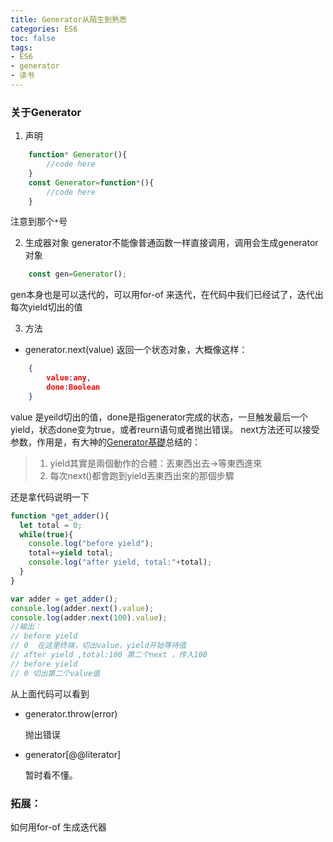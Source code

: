 ```yaml
---
title: Generator从陌生到熟悉
categories: ES6
toc: false
tags: 
- ES6
- generator
- 读书
---
```

### 关于Generator
1. 声明
```javascript
    function* Generator(){
        //code here
    }
    const Generator=function*(){
        //code here
    }
```
注意到那个`*`号

2. 生成器对象
generator不能像普通函数一样直接调用，调用会生成generator对象
```javascript
    const gen=Generator();
```
gen本身也是可以迭代的，可以用for-of 来迭代，在代码中我们已经试了，迭代出每次yield切出的值

3. 方法
* generator.next(value)
返回一个状态对象，大概像这样：
```json
    {
        value:any,
        done:Boolean
    }
```
value 是yeild切出的值，done是指generator完成的状态，一旦触发最后一个yield，状态done变为true，或者reurn语句或者抛出错误。
next方法还可以接受参数，作用是，有大神的[Generator基礎](http://huli.logdown.com/posts/292331-javascript-es6-generator-foundation)总结的：
>1. yield其實是兩個動作的合體：丟東西出去->等東西進來
>2. 每次next()都會跑到yield丟東西出來的那個步驟
<!--more-->
还是拿代码说明一下
```javascript
function *get_adder(){
  let total = 0;
  while(true){
    console.log("before yield");
    total+=yield total;
    console.log("after yield, total:"+total);
  }
}

var adder = get_adder();
console.log(adder.next().value);
console.log(adder.next(100).value);
//输出：
// before yield
// 0  在这里终端，切出value，yield开始等待值
// after yield ,total:100 第二个next ，传入100
// before yield
// 0 切出第二个value值
```
从上面代码可以看到
* generator.throw(error)

    抛出错误
* generator[@@literator] 

    暂时看不懂。

### 拓展：
 如何用for-of 生成迭代器